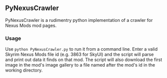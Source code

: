 ## PyNexusCrawler
PyNexusCrawler is a rudimentry python implementation of a crawler for Nexus Mods mod pages.

### Usage
Use `python PyNexusCrawler.py` to run it from a command line.  Enter a valid Skyrim Nexus Mods file id (e.g. 3863 for SkyUI) and the script will parse and print out data it finds on that mod.  The script will also download the first image in the mod's image gallery to a file named after the mod's id in the working directory.